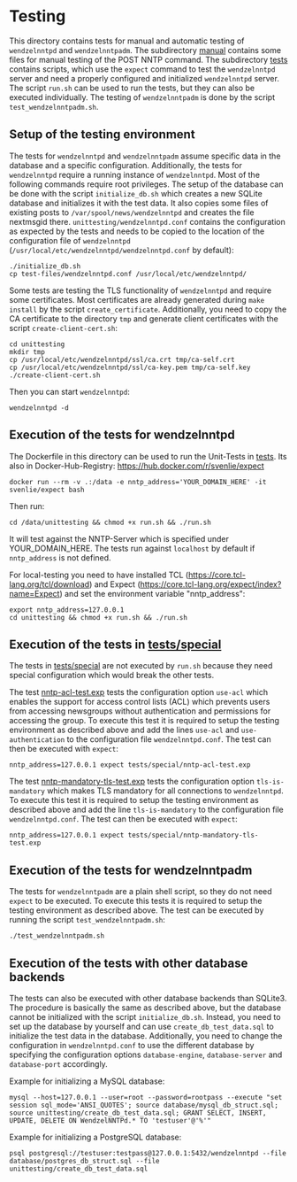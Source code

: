 # Testing

This directory contains tests for manual and automatic testing of `wendzelnntpd` and `wendzelnntpadm`.
The subdirectory [manual](manual) contains some files for manual testing of the POST NNTP command.
The subdirectory [tests](tests) contains scripts, which use the `expect` command to test the `wendzelnntpd` server
and need a properly configured and initialized `wendzelnntpd` server.
The script `run.sh` can be used to run the tests, but they can also be executed individually.
The testing of `wendzelnntpadm` is done by the script `test_wendzelnntpadm.sh`.

## Setup of the testing environment

The tests for `wendzelnntpd` and `wendzelnntpadm` assume specific data in the database and a specific configuration.
Additionally, the tests for `wendzelnntpd` require a running instance of `wendzelnntpd`.
Most of the following commands require root privileges.
The setup of the database can be done with the script `initialize_db.sh` which creates a new SQLite database and
initializes it with the test data. It also copies some files of existing posts to `/var/spool/news/wendzelnntpd`
and creates the file nextmsgid there.
`unittesting/wendzelnntpd.conf` contains the configuration as expected by the tests and needs to be copied to the
location of the configuration file of `wendzelnntpd` (`/usr/local/etc/wendzelnntpd/wendzelnntpd.conf` by default):
```shell
./initialize_db.sh
cp test-files/wendzelnntpd.conf /usr/local/etc/wendzelnntpd/
```

Some tests are testing the TLS functionality of `wendzelnntpd` and require some certificates.
Most certificates are already generated during `make install` by the script `create_certificate`.
Additionally, you need to copy the CA certificate to the directory `tmp` and generate client certificates
with the script `create-client-cert.sh`:
```shell
cd unittesting
mkdir tmp
cp /usr/local/etc/wendzelnntpd/ssl/ca.crt tmp/ca-self.crt
cp /usr/local/etc/wendzelnntpd/ssl/ca-key.pem tmp/ca-self.key
./create-client-cert.sh
```

Then you can start `wendzelnntpd`:
```shell
wendzelnntpd -d
```

## Execution of the tests for wendzelnntpd

The Dockerfile in this directory can be used to run the Unit-Tests in [tests](tests).
Its also in Docker-Hub-Registry: https://hub.docker.com/r/svenlie/expect

```shell
docker run --rm -v .:/data -e nntp_address='YOUR_DOMAIN_HERE' -it svenlie/expect bash
```

Then run:

```shell
cd /data/unittesting && chmod +x run.sh && ./run.sh
```

It will test against the NNTP-Server which is specified under YOUR_DOMAIN_HERE.
The tests run against `localhost` by default if `nntp_address` is not defined.

For local-testing you need to have installed TCL (https://core.tcl-lang.org/tcl/download) and Expect
(https://core.tcl-lang.org/expect/index?name=Expect) and set the environment variable "nntp_address":

```shell
export nntp_address=127.0.0.1
cd unittesting && chmod +x run.sh && ./run.sh
```

## Execution of the tests in [tests/special](tests/special)

The tests in [tests/special](tests/special) are not executed by `run.sh` because they need special configuration
which would break the other tests.

The test [nntp-acl-test.exp](tests/special/nntp-mandatory-tls-test.exp) tests the configuration option 
`use-acl` which enables the support for access control lists (ACL) which prevents users from accessing newsgroups
without authentication and permissions for accessing the group.
To execute this test it is required to setup the testing environment as described above and add the lines
`use-acl` and `use-authentication` to the configuration file `wendzelnntpd.conf`.
The test can then be executed with `expect`:
```shell
nntp_address=127.0.0.1 expect tests/special/nntp-acl-test.exp
```

The test [nntp-mandatory-tls-test.exp](tests/special/nntp-mandatory-tls-test.exp) tests the configuration option
`tls-is-mandatory` which makes TLS mandatory for all connections to `wendzelnntpd`.
To execute this test it is required to setup the testing environment as described above and add the line
`tls-is-mandatory` to the configuration file `wendzelnntpd.conf`.
The test can then be executed with `expect`:
```shell
nntp_address=127.0.0.1 expect tests/special/nntp-mandatory-tls-test.exp
```

## Execution of the tests for wendzelnntpadm

The tests for `wendzelnntpadm` are a plain shell script, so they do not need `expect` to be executed.
To execute this tests it is required to setup the testing environment as described above.
The test can be executed by running the script `test_wendzelnntpadm.sh`:
```shell
./test_wendzelnntpadm.sh
```

## Execution of the tests with other database backends

The tests can also be executed with other database backends than SQLite3.
The procedure is basically the same as described above, but the database cannot be initialized with the script
`initialize_db.sh`. Instead, you need to set up the database by yourself and can use `create_db_test_data.sql` to
initialize the test data in the database.
Additionally, you need to change the configuration in `wendzelnntpd.conf` to use the different database by specifying
the configuration options `database-engine`, `database-server` and `database-port` accordingly.

Example for initializing a MySQL database:
```shell
mysql --host=127.0.0.1 --user=root --password=rootpass --execute "set session sql_mode='ANSI_QUOTES'; source database/mysql_db_struct.sql; source unittesting/create_db_test_data.sql; GRANT SELECT, INSERT, UPDATE, DELETE ON WendzelNNTPd.* TO 'testuser'@'%'"
```

Example for initializing a PostgreSQL database:
```shell
psql postgresql://testuser:testpass@127.0.0.1:5432/wendzelnntpd --file database/postgres_db_struct.sql --file unittesting/create_db_test_data.sql
```

